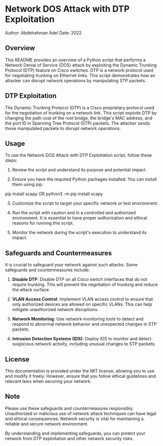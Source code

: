 # Network DOS Attack with DTP Exploitation

Author: Abdelrahman Adel
Date: 2022

## Overview

This README provides an overview of a Python script that performs a Network Denial of Service (DOS) attack by exploiting the Dynamic Trunking Protocol (DTP) feature on Cisco switches. DTP is a network protocol used for negotiating trunking on Ethernet links. This script demonstrates how an attacker can disrupt network operations by manipulating STP packets.

## DTP Exploitation

The Dynamic Trunking Protocol (DTP) is a Cisco proprietary protocol used for the negotiation of trunking on a network link. This script exploits DTP by changing the path cost of the root bridge, the bridge's MAC address, and the port ID in Spanning Tree Protocol (STP) packets. The attacker sends these manipulated packets to disrupt network operations.

## Usage

To use the Network DOS Attack with DTP Exploitation script, follow these steps:

1. Review the script and understand its purpose and potential impact.

2. Ensure you have the required Python packages installed. You can install them using pip:

pip install scapy OR python3 -m pip install scapy


3. Customize the script to target your specific network or test environment.

4. Run the script with caution and in a controlled and authorized environment. It is essential to have proper authorization and ethical reasons for running this script.

5. Monitor the network during the script's execution to understand its impact.

## Safeguards and Countermeasures

It is crucial to safeguard your network against such attacks. Some safeguards and countermeasures include:

1. **Disable DTP**: Disable DTP on all Cisco switch interfaces that do not require trunking. This will prevent the negotiation of trunking and reduce the attack surface.

2. **VLAN Access Control**: Implement VLAN access control to ensure that only authorized devices are allowed on specific VLANs. This can help mitigate unauthorized network disruptions.

3. **Network Monitoring**: Use network monitoring tools to detect and respond to abnormal network behavior and unexpected changes in STP packets.

4. **Intrusion Detection Systems (IDS)**: Deploy IDS to monitor and detect suspicious network activity, including unusual changes to STP packets.

## License

This documentation is provided under the MIT license, allowing you to use and modify it freely. However, ensure that you follow ethical guidelines and relevant laws when securing your network.

## Note

Please use these safeguards and countermeasures responsibly. Unauthorized or malicious use of network attack techniques can have legal and ethical consequences. Network security is vital for maintaining a reliable and secure network environment.

By understanding and implementing safeguards, you can protect your network from DTP exploitation and other network security risks.
